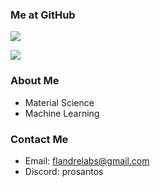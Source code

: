 ### Me at GitHub

![](https://github-readme-stats.vercel.app/api?username=ilyaw39&theme=transparent)

![](https://github-readme-stats.vercel.app/api/top-langs/?username=ilyaw39&theme=transparent)

### About Me

- Material Science
- Machine Learning

### Contact Me

- Email: flandrelabs@gmail.com
- Discord: prosantos
